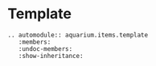 # Template

```{eval-rst}
.. automodule:: aquarium.items.template
   :members:
   :undoc-members:
   :show-inheritance:
```